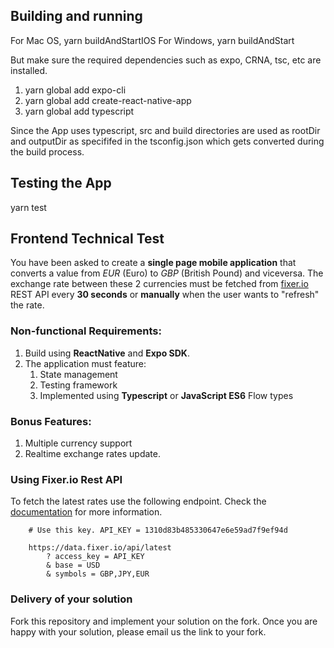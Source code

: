 ## Building and running
For Mac OS, yarn buildAndStartIOS
For Windows, yarn buildAndStart

But make sure the required dependencies such as expo, CRNA, tsc, etc are installed.
1. yarn global add expo-cli
2. yarn global add create-react-native-app
3. yarn global add typescript

Since the App uses typescript, src and build directories are used as rootDir and outputDir as specififed in the tsconfig.json which gets converted during the build process.
## Testing the App
yarn test

## Frontend Technical Test

You have been asked to create a **single page mobile application** that converts a value from *EUR* (Euro) to *GBP* (British Pound) and viceversa. The exchange rate between these 2 currencies must be fetched from [fixer.io](https://fixer.io/documentation) REST API every **30 seconds** or **manually** when the user wants to "refresh" the rate.		    
	    
### Non-functional Requirements:

1. Build using **ReactNative** and **Expo SDK**.
2. The application must feature: 
    1. State management
    2. Testing framework
    3. Implemented using **Typescript** or **JavaScript ES6** Flow types

### Bonus Features:

1. Multiple currency support
2. Realtime exchange rates update.

### Using Fixer.io Rest API

To fetch the latest rates use the following endpoint. Check the [documentation](https://fixer.io/documentation) for more information.

		# Use this key. API_KEY = 1310d83b485330647e6e59ad7f9ef94d
		
		https://data.fixer.io/api/latest
		    ? access_key = API_KEY
		    & base = USD
		    & symbols = GBP,JPY,EUR
		    
### Delivery of your solution

Fork this repository and implement your solution on the fork. Once you are happy with your solution, please email us the link to your fork. 
